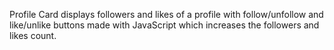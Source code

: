 Profile Card displays followers and likes of a profile with follow/unfollow and like/unlike buttons made with JavaScript which increases the followers and likes count.
